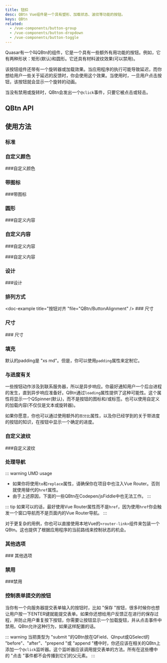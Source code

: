 ```yaml
---
title: 钮扣
desc: QBtn Vue组件是一个具有塑形、加载状态、波纹等功能的按钮。
keys: QBtn
related:
  - /vue-components/button-group
  - /vue-components/button-dropdown
  - /vue-components/button-toggle
---
```

Quasar有一个叫QBtn的组件，它是一个具有一些额外有用功能的按钮。例如，它有两种形状：矩形(默认)和圆形。它还具有材料波纹效果(可以禁用)。

该按钮组件还带有一个旋转器或加载效果。当应用程序的执行可能导致延迟，而你想给用户一些关于延迟的反馈时，你会使用这个效果。当使用时，一旦用户点击按钮，该按钮就会显示一个旋转的动画。

当没有禁用或旋转时，QBtn会发出一个`@click`事件，只要它被点击或轻击。

## QBtn API

<doc-api file="QBtn" />

## 使用方法

### 标准

<doc-example title="标准按钮" file="QBtn/Standard" />

### 自定义颜色

<doc-example title="自定义颜色" file="QBtn/CustomColor" /> ###自定义颜色

### 带图标

<doc-example title="带图标" file="QBtn/WithIcons" /> ###带图标

### 圆形

<doc-example title="圆形按钮" file="QBtn/Round" /> ###自定义内容

### 自定义内容

<doc-example title="自定义内容" file="QBtn/CustomContent" /> ###自定义内容

<doc-example title="截断标签" file="QBtn/TruncateLabel" /> ###自定义内容

### 设计

<doc-example title="按钮设计" file="QBtn/ButtonDesign" /> ###设计

### 排列方式

<doc-example title="按钮对齐 "file="QBtn/ButtonAlignment" /> ### 尺寸

### 尺寸

<doc-example title="按钮尺寸" file="QBtn/ButtonSize" /> ### 尺寸

### 填充

默认的padding是 "xs md"。但是，你可以使用`padding`属性来定制它。

<doc-example title="按钮填充" file="QBtn/ButtonPadding" />

### 与进度有关

一些按钮动作涉及到联系服务器，所以是异步响应。你最好通知用户一个后台进程的发生，直到异步响应准备好。QBtn通过`loading`属性提供了这种可能性。这个属性将显示一个QSpinner(默认)，而不是按钮的图标和/或标签。也可以使用自定义的加载内容(不仅仅是文本或旋转器)。

<doc-example title="不确定的进度" file="QBtn/IndeterminateProgress" />

如果你愿意，你也可以通过使用额外的`百分比`属性，以及你已经学到的关于带进度的按钮的知识，在按钮中显示一个确定的进度。

<doc-example title="确定的进度" file="QBtn/DeterministicProgress" />

### 自定义波纹

<doc-example title="自定义波纹" file="QBtn/CustomRipple" /> ###自定义波纹

### 处理导航 <q-badge align="top" color="brand-primary" label="uped for v2.4+" />

::: warning UMD usage
* 如果你将使用`to`和`replace`属性，请确保你在项目中也注入Vue Router。否则就使用替代的`href`属性。
* 由于上述原因，下面的一些QBtn在Codepen/jsFiddle中也无法工作。
:::

::: tip
如果可以的话，最好使用Vue Router属性而不是`href`，因为使用`href`你会触发一个窗口导航而不是页面内的Vue Router导航。
:::

<doc-example title="链接" file="QBtn/Links" no-edit />

对于更复杂的用例，你也可以直接使用本地Vue的`<router-link>`组件来包装一个QBtn。这也提供了根据应用程序的当前路线来控制状态的机会。

<doc-example title="RouterLink的范围槽" file="QBtn/RouterLinkExample" no-edit />

### 其他选项

<doc-example title="其他选项" file="QBtn/OtherOptions" /> ### 其他选项

### 禁用

<doc-example title="禁用" file="QBtn/Disabled" /> ###禁用

### 控制表单提交的按钮
当你有一个向服务器提交表单输入的按钮时，比如 "保存 "按钮，很多时候你也想让用户按一下ENTER键就能提交表单。如果你还想给用户反馈正在进行的保存过程，并防止用户重复按下按钮，你需要让按钮显示一个加载旋钮，并从点击事件中禁用。QBtn允许这种行为，如果这样配置的话。

::: warning
当把类型为 "submit "的QBtn放在QField、QInput或QSelect的 "before"、"after"、"prepend "或 "append "槽中时，你还应该在相关的QBtn上添加一个`@click`监听器。这个监听器应该调用提交表单的方法。所有在这些槽中的 "点击 "事件都不会传播到它们的父元素。
:::

<doc-example title="表单提交" file="QBtn/FormSubmission" />

